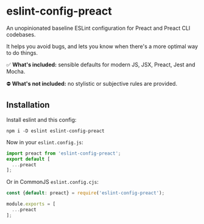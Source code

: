 # eslint-config-preact

An unopinionated baseline ESLint configuration for Preact and Preact CLI codebases.

It helps you avoid bugs, and lets you know when there's a more optimal way to do things.

✅ **What's included:** sensible defaults for modern JS, JSX, Preact, Jest and Mocha.

⛔️ **What's not included:** no stylistic or subjective rules are provided.

## Installation

Install eslint and this config:

```
npm i -D eslint eslint-config-preact
```

Now in your `eslint.config.js`:

```ts
import preact from 'eslint-config-preact';
export default [
  ...preact
];
```

Or in CommonJS `eslint.config.cjs`:

```ts
const {default: preact} = require('eslint-config-preact');

module.exports = [
  ...preact
];
```
